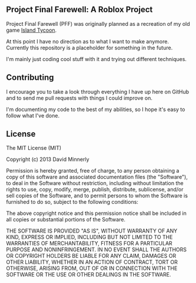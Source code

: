 ## Project Final Farewell: A Roblox Project

Project Final Farewell (PFF) was originally planned as a recreation of my old game [Island Tycoon](http://www.roblox.com/Island-Tycoon-place?id=15541427).

At this point I have no direction as to what I want to make anymore. Currently this repository is a placeholder for something in the future.

I'm mainly just coding cool stuff with it and trying out different techniques.

## Contributing

I encourage you to take a look through everything I have up here on GitHub and to send me pull requests with things I could improve on.

I'm documenting my code to the best of my abilities, so I hope it's easy to follow what I've done.

## License

The MIT License (MIT)

Copyright (c) 2013 David Minnerly

Permission is hereby granted, free of charge, to any person obtaining a copy of
this software and associated documentation files (the "Software"), to deal in
the Software without restriction, including without limitation the rights to
use, copy, modify, merge, publish, distribute, sublicense, and/or sell copies of
the Software, and to permit persons to whom the Software is furnished to do so,
subject to the following conditions:

The above copyright notice and this permission notice shall be included in all
copies or substantial portions of the Software.

THE SOFTWARE IS PROVIDED "AS IS", WITHOUT WARRANTY OF ANY KIND, EXPRESS OR
IMPLIED, INCLUDING BUT NOT LIMITED TO THE WARRANTIES OF MERCHANTABILITY, FITNESS
FOR A PARTICULAR PURPOSE AND NONINFRINGEMENT. IN NO EVENT SHALL THE AUTHORS OR
COPYRIGHT HOLDERS BE LIABLE FOR ANY CLAIM, DAMAGES OR OTHER LIABILITY, WHETHER
IN AN ACTION OF CONTRACT, TORT OR OTHERWISE, ARISING FROM, OUT OF OR IN
CONNECTION WITH THE SOFTWARE OR THE USE OR OTHER DEALINGS IN THE SOFTWARE.
